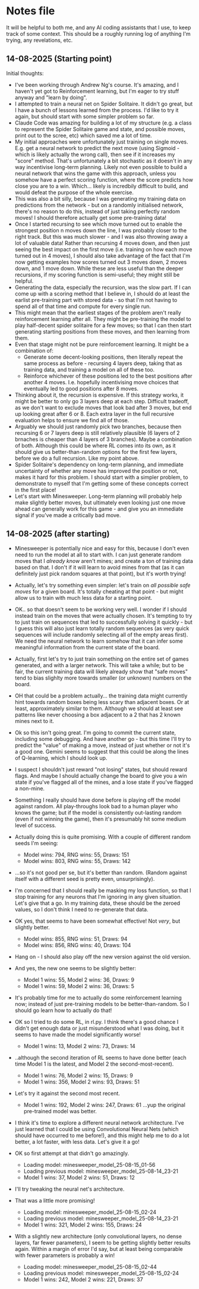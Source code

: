 # Notes file

It will be helpful to both me, and any AI coding assistants that I use, to keep track of some context. This should be a roughly running log of anything I'm trying, any revelations, etc.


## 14-08-2025 (Starting point)

Initial thoughts:
* I've been working through Andrew Ng's course. It's amazing, and I haven't yet got to Reinforcement learning, but I'm eager to try stuff anyway and "learn by doing".
* I attempted to train a neural net on Spider Solitaire. It didn't go great, but I have a bunch of lessons learned from the process. I'd like to try it again, but should start with some simpler problem so far.
* Claude Code was amazing for building a lot of my structure (e.g. a class to represent the Spider Solitaire game and state, and possible moves, print out to the scree, etc) which saved me a lot of time.
* My initial approaches were unfortunately just training on single moves. E.g. get a neural network to predict the next move (using Sigmoid - which is likely actually the wrong call), then see if it increases my "score" method. That's unfortunately a bit stochastic as it doesn't in any way incentivise long-term planning. Likely not even possible to build a neural network that wins the game with this approach, unless you somehow have a perfect scoring function, where the score predicts how close you are to a win. Which... likely is incredbily difficult to build, and would defeat the purpose of the whole exercise.
* This was also a bit silly, because I was generating my training data on predictions from the network - but on a randomly initialised network, there's no reason to do this, instead of just taking perfectly random moves! I should therefore actually get some pre-training data!
* Once I started recursing to see which move turned out to enable the strongest position n moves down the line, I was probably closer to the right track. But this was much slower - and I was also throwing away a lot of valuable data! Rather than recursing 4 moves down, and then just seeing the best impact on the first move (i.e. training on how each move turned out in 4 moves), I should also take advantage of the fact that I'm now getting examples how scores turned out 3 moves down, 2 moves down, and 1 move down. While these are less useful than the deeper recursions, if my scoring function is semi-useful; they might still be helpful.
* Generating the data, especially the recursion, was the slow part. If I can come up with a scoring method that I believe in, I should do at least the earlist pre-training part with stored data - so that I'm not having to spend all of that time and compute for every single run.
* This might mean that the earliest stages of the problem aren't really reinforcement learning after all. They might be pre-training the model to play half-decent spider solitaire for a few moves; so that I can then start generating starting positions from these moves, and then learning from them.
* Even that stage might not be pure reinforcement learning. It might be a combination of:
  - Generate some decent-looking positions, then literally repeat the same process as before - recursing 4 layers deep, taking that as training data, and training a model on all of these too.
  - Reinforce whichever of these positions led to the best positions after another 4 moves. I.e. hopefully incentivising move choices that eventually led to good positions after 8 moves.
* Thinking about it, the recursion is expensive. If this strategy works, it might be better to only go 3 layers deep at each step. Difficult tradeoff, as we don't want to exclude moves that look bad after 3 moves, but end up looking great after 6 or 8. Each extra layer in the full recursive evaluation helps to ensure we find all of those.
* Arguably we should just randomly pick two branches, because then recursing 6 or 7 layers deep is still relatively plausible (6 layers of 2 brnaches is cheaper than 4 layers of 3 branches). Maybe a combination of both. Although this could be where RL comes into its own, as it should give us better-than-random options for the first few layers, before we do a full recursion. Like my point above.
* Spider Solitaire's dependency on long-term planning, and immediate uncertainty of whether any move has improved the position or not, makes it hard for this problem. I should start with a simpler problem, to demonstrate to myself that I'm getting some of these concepts correct in the first place!
* Let's start with Minesweeper. Long-term planning will probably help make slightly better moves, but ultimately even looking just one move ahead can generally work for this game - and give you an immediate signal if you've made a critically bad move.

## 14-08-2025 (after starting)

* Minesweeper is potentially nice and easy for this, because I don't even need to run the model at all to start with. I can just generate random moves that I *already know* aren't mines; and create a ton of training data based on that. I don't if it will learn to avoid mines from that (as it can definitely just pick random squares at that point), but it's worth trying!
* Actually, let's try something even simpler: let's train on *all possible safe moves* for a given board. It's totally cheating at that point - but might allow us to train with much less data for a starting point.
* OK.. so that doesn't seem to be working very well. I wonder if I should instead train on the moves that were actually chosen. It's tempting to try to just train on sequences that led to successfully solving it quickly - but I guess this will also just learn totally random sequences (as very quick sequences will include randomly selecting all of the empty areas first). We need the neural network to learn somehow that it can infer some meaningful information from the current state of the board.
* Actually, first let's try to just train something on the entire set of games generated, and with a larger network. This will take a while; but to be fair, the current training data will likely already show that "safe moves" tend to bias slighlty more towards smaller (or unknown) numbers on the board.
* OH that could be a problem actually... the training data might currently hint towards random boxes being less scary than adjacent boxes. Or at least, approximately similar to them. Although we should at least see patterns like never choosing a box adjacent to a 2 that has 2 known mines next to it.

* Ok so this isn't going great. I'm going to commit the current state, including some debugging. And have another go - but this time I'll try to predict the "value" of making a move, instead of just whether or not it's a good one. Gemini seems to suggest that this could be along the lines of Q-learning, which I should look up.
* I suspect I shouldn't just reward "not losing" states, but should reward flags. And maybe I should actually change the board to give you a win state if you've flagged all of the mines, and a lose state if you've flagged a non-mine.

* Something I really should have done before is playing off the model against random. All play-throughs look bad to a human player who knows the game; but if the model is consistently out-lasting random (even if not winning the game), then it's presumably hit some medium level of success.
* Actually doing this is quite promising. With a couple of different random seeds I'm seeing:
    - Model wins: 794, RNG wins: 55, Draws: 151
    - Model wins: 803, RNG wins: 55, Draws: 142
 - ...so it's not good per se, but it's better than random. (Random against itself with a different seed is pretty even, unsurprisingly).

 * I'm concerned that I should really be masking my loss function, so that I stop training for any neurons that I'm ignoring in any given situation. Let's give that a go. In my training data, these should be the zeroed values, so I don't think I need to re-generate that data.
 * OK yes, that seems to have been somewhat effective! Not *very*, but slightly better.
   - Model wins: 855, RNG wins: 51, Draws: 94
   - Model wins: 856, RNG wins: 40, Draws: 104
 * Hang on - I should also play off the new version against the old version.
 * And yes, the new one seems to be slightly better:
   - Model 1 wins: 55, Model 2 wins: 36, Draws: 9
   - Model 1 wins: 59, Model 2 wins: 36, Draws: 5
 * It's probably time for me to actually do some reinforcement learning now; instead of just pre-training models to be better-than-random. So I should go learn how to actually do that!

 * OK so I tried to do some RL, in rl.py. I think there's a good chance I didn't get enough data or just misunderstood what I was doing, but it seems to have made the model significantly worse!
   - Model 1 wins: 13, Model 2 wins: 73, Draws: 14

 * ..although the second iteration of RL seems to have done better (each time Model 1 is the latest, and Model 2 the second-most-recent).
   - Model 1 wins: 76, Model 2 wins: 15, Draws: 9
   - Model 1 wins: 356, Model 2 wins: 93, Draws: 51
 * Let's try it against the second most recent.
   - Model 1 wins: 192, Model 2 wins: 247, Draws: 61
   ...yup the original pre-trained model was better.
 * I think it's time to explore a different neural network architecture. I've just learned that I could be using Convolutional Neural Nets (which should have occurred to me before!), and this might help me to do a lot better, a lot faster, with less data. Let's give it a go!


 * OK so first attempt at that didn't go amazingly.
   - Loading model: minesweeper_model_25-08-15_01-56
   - Loading previous model: minesweeper_model_25-08-14_23-21
   - Model 1 wins: 37, Model 2 wins: 51, Draws: 12
 * I'll try tweaking the neural net's architecture. 

 * That was a little more promising!
   - Loading model: minesweeper_model_25-08-15_02-24
   - Loading previous model: minesweeper_model_25-08-14_23-21
   - Model 1 wins: 321, Model 2 wins: 155, Draws: 24

 * With a slightly new architecture (only convolutional layers, no dense layers, far fewer parameters), I seem to be getting slightly better results again. Within a margin of error I'd say, but at least being comparable with fewer parameters is probably a win!
   - Loading model: minesweeper_model_25-08-15_02-44
   - Loading previous model: minesweeper_model_25-08-15_02-24
   - Model 1 wins: 242, Model 2 wins: 221, Draws: 37